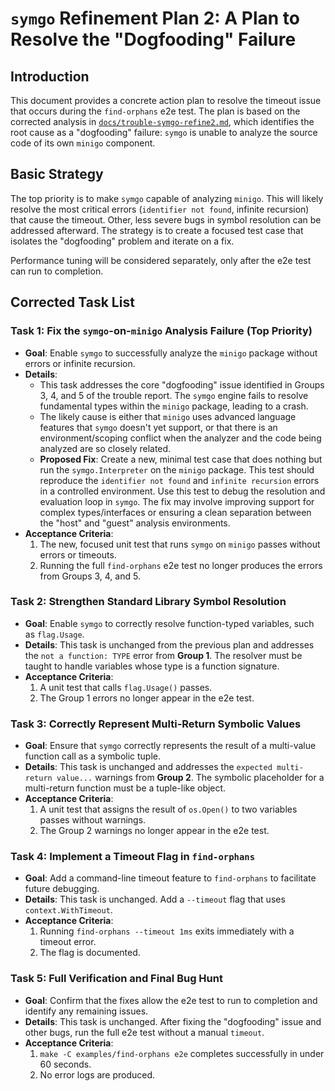 # `symgo` Refinement Plan 2: A Plan to Resolve the "Dogfooding" Failure

## Introduction

This document provides a concrete action plan to resolve the timeout issue that occurs during the `find-orphans` e2e test. The plan is based on the corrected analysis in [`docs/trouble-symgo-refine2.md`](./trouble-symgo-refine2.md), which identifies the root cause as a "dogfooding" failure: `symgo` is unable to analyze the source code of its own `minigo` component.

## Basic Strategy

The top priority is to make `symgo` capable of analyzing `minigo`. This will likely resolve the most critical errors (`identifier not found`, infinite recursion) that cause the timeout. Other, less severe bugs in symbol resolution can be addressed afterward. The strategy is to create a focused test case that isolates the "dogfooding" problem and iterate on a fix.

Performance tuning will be considered separately, only after the e2e test can run to completion.

## Corrected Task List

### Task 1: Fix the `symgo`-on-`minigo` Analysis Failure (Top Priority)

*   **Goal**: Enable `symgo` to successfully analyze the `minigo` package without errors or infinite recursion.
*   **Details**:
    *   This task addresses the core "dogfooding" issue identified in Groups 3, 4, and 5 of the trouble report. The `symgo` engine fails to resolve fundamental types within the `minigo` package, leading to a crash.
    *   The likely cause is either that `minigo` uses advanced language features that `symgo` doesn't yet support, or that there is an environment/scoping conflict when the analyzer and the code being analyzed are so closely related.
    *   **Proposed Fix**: Create a new, minimal test case that does nothing but run the `symgo.Interpreter` on the `minigo` package. This test should reproduce the `identifier not found` and `infinite recursion` errors in a controlled environment. Use this test to debug the resolution and evaluation loop in `symgo`. The fix may involve improving support for complex types/interfaces or ensuring a clean separation between the "host" and "guest" analysis environments.
*   **Acceptance Criteria**:
    1.  The new, focused unit test that runs `symgo` on `minigo` passes without errors or timeouts.
    2.  Running the full `find-orphans` e2e test no longer produces the errors from Groups 3, 4, and 5.

### Task 2: Strengthen Standard Library Symbol Resolution

*   **Goal**: Enable `symgo` to correctly resolve function-typed variables, such as `flag.Usage`.
*   **Details**: This task is unchanged from the previous plan and addresses the `not a function: TYPE` error from **Group 1**. The resolver must be taught to handle variables whose type is a function signature.
*   **Acceptance Criteria**:
    1.  A unit test that calls `flag.Usage()` passes.
    2.  The Group 1 errors no longer appear in the e2e test.

### Task 3: Correctly Represent Multi-Return Symbolic Values

*   **Goal**: Ensure that `symgo` correctly represents the result of a multi-value function call as a symbolic tuple.
*   **Details**: This task is unchanged and addresses the `expected multi-return value...` warnings from **Group 2**. The symbolic placeholder for a multi-return function must be a tuple-like object.
*   **Acceptance Criteria**:
    1.  A unit test that assigns the result of `os.Open()` to two variables passes without warnings.
    2.  The Group 2 warnings no longer appear in the e2e test.

### Task 4: Implement a Timeout Flag in `find-orphans`

*   **Goal**: Add a command-line timeout feature to `find-orphans` to facilitate future debugging.
*   **Details**: This task is unchanged. Add a `--timeout` flag that uses `context.WithTimeout`.
*   **Acceptance Criteria**:
    1.  Running `find-orphans --timeout 1ms` exits immediately with a timeout error.
    2.  The flag is documented.

### Task 5: Full Verification and Final Bug Hunt

*   **Goal**: Confirm that the fixes allow the e2e test to run to completion and identify any remaining issues.
*   **Details**: This task is unchanged. After fixing the "dogfooding" issue and other bugs, run the full e2e test without a manual `timeout`.
*   **Acceptance Criteria**:
    1.  `make -C examples/find-orphans e2e` completes successfully in under 60 seconds.
    2.  No error logs are produced.
